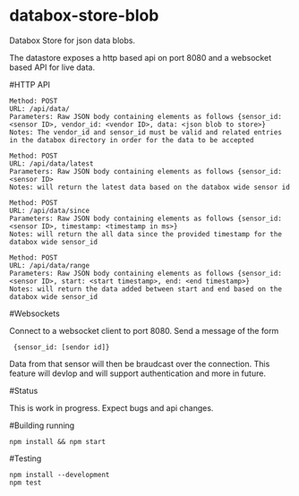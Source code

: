 # databox-store-blob

Databox Store for json data blobs. 

The datastore exposes a http based api on port 8080 and a websocket based API for live data.

#HTTP API

    Method: POST
    URL: /api/data/
    Parameters: Raw JSON body containing elements as follows {sensor_id: <sensor ID>, vendor_id: <vendor ID>, data: <json blob to store>}
    Notes: The vendor_id and sensor_id must be valid and related entries in the databox directory in order for the data to be accepted
    
    Method: POST
    URL: /api/data/latest
    Parameters: Raw JSON body containing elements as follows {sensor_id: <sensor ID>
    Notes: will return the latest data based on the databox wide sensor id
    
    Method: POST
    URL: /api/data/since
    Parameters: Raw JSON body containing elements as follows {sensor_id: <sensor ID>, timestamp: <timestamp in ms>}
    Notes: will return the all data since the provided timestamp for the databox wide sensor_id
    
    Method: POST
    URL: /api/data/range
    Parameters: Raw JSON body containing elements as follows {sensor_id: <sensor ID>, start: <start timestamp>, end: <end timestamp>}
    Notes: will return the data added between start and end based on the databox wide sensor_id

#Websockets 

Connect to a websocket client to port 8080. Send a message of the form 

     {sensor_id: [sendor id]}
     
Data from that sensor will then be braudcast over the connection. This feature will devlop and will support authentication and more in future.

#Status

This is work in progress. Expect bugs and api changes.

#Building running

    npm install && npm start

#Testing

	npm install --development 
	npm test
